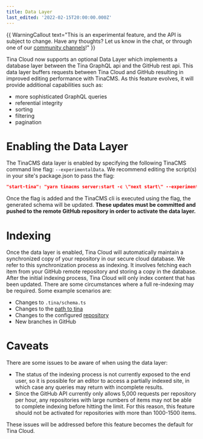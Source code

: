```yaml
---
title: Data Layer
last_edited: '2022-02-15T20:00:00.000Z'
---
```


{{ WarningCallout text="This is an experimental feature, and the API is subject to change. Have any thoughts? Let us know in the chat, or through one of our [community channels](/community/)!" }}

Tina Cloud now supports an optional Data Layer which implements a database layer between the Tina GraphQL api and the
GitHub rest api. This data layer buffers requests between Tina Cloud and GitHub resulting in improved editing
performance with TinaCMS. As this feature evolves, it will provide additional capabilities such as:
- more sophisticated GraphQL queries
- referential integrity
- sorting
- filtering
- pagination 

# Enabling the Data Layer

The TinaCMS data layer is enabled by specifying the following TinaCMS command line flag: `--experimentalData`. We
recommend editing the script(s) in your site's package.json to pass the flag:

```json
"start-tina": "yarn tinacms server:start -c \"next start\" --experimentalData"
```

Once the flag is added and the TinaCMS cli is executed using the flag, the generated schema will be updated. **These
updates must be committed and pushed to the remote GitHub repository in order to activate the data layer.**

# Indexing

Once the data layer is enabled, Tina Cloud will automatically maintain a synchronized copy of your repository in our
secure cloud database. We refer to this synchronization process as indexing. It involves fetching each item from your
GitHub remote repository and storing a copy in the database. After the initial indexing process, Tina Cloud will only
index content that has been updated. There are some circumstances where a full re-indexing may be required. Some example
scenarios are:
- Changes to `.tina/schema.ts`
- Changes to the [path to tina](/docs/tina-cloud/faq/#does-tina-cloud-work-with-monorepos)
- Changes to the configured [repository](/docs/tina-cloud/dashboard/projects/#changing-the-repository)
- New branches in GitHub

# Caveats

There are some issues to be aware of when using the data layer: 

- The status of the indexing process is not currently exposed to the end user, so it is possible for an editor to access
a partially indexed site, in which case any queries may return with incomplete results.
- Since the GitHub API currently only allows 5,000 requests per repository per hour, any repositories with large numbers
of items may not be able to complete indexing before hitting the limit. For this reason, this feature should not be
activated for repositories with more than 1000-1500 items.

These issues will be addressed before this feature becomes the default for Tina Cloud.
